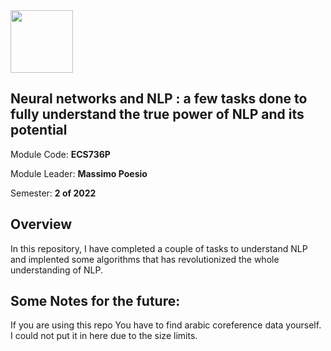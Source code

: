 
<img src="https://people.bath.ac.uk/mtc47/img/collaborators/QM_Logo.png" height=100>

## Neural networks and NLP : a few tasks done to fully understand the true power of NLP and its potential

Module Code: **ECS736P** 

Module Leader: **Massimo Poesio**

Semester: **2 of 2022**

## Overview
In this repository, I have completed a couple of tasks to understand NLP and implented some algorithms that has revolutionized the whole understanding of NLP.

## Some Notes for the future:
If you are using this repo You have to find arabic coreference data yourself. I could not put it in here due to the size limits.